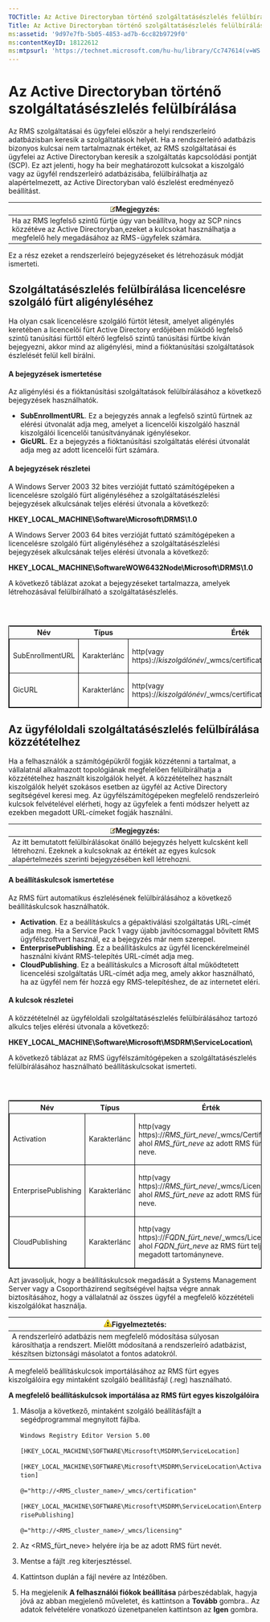 ```yaml
---
TOCTitle: Az Active Directoryban történő szolgáltatásészlelés felülbírálása
Title: Az Active Directoryban történő szolgáltatásészlelés felülbírálása
ms:assetid: '9d97e7fb-5b05-4853-ad7b-6cc82b9729f0'
ms:contentKeyID: 18122612
ms:mtpsurl: 'https://technet.microsoft.com/hu-hu/library/Cc747614(v=WS.10)'
---
```


Az Active Directoryban történő szolgáltatásészlelés felülbírálása
=================================================================

Az RMS szolgáltatásai és ügyfelei először a helyi rendszerleíró adatbázisban keresik a szolgáltatások helyét. Ha a rendszerleíró adatbázis bizonyos kulcsai nem tartalmaznak értéket, az RMS szolgáltatásai és ügyfelei az Active Directoryban keresik a szolgáltatás kapcsolódási pontját (SCP). Ez azt jelenti, hogy ha beír meghatározott kulcsokat a kiszolgáló vagy az ügyfél rendszerleíró adatbázisába, felülbírálhatja az alapértelmezett, az Active Directoryban való észlelést eredményező beállítást.

| ![](images/Cc747614.note(WS.10).gif)Megjegyzés:                                                                                                                 |
|----------------------------------------------------------------------------------------------------------------------------------------------------------------------------------------------|
| Ha az RMS legfelső szintű fürtje úgy van beállítva, hogy az SCP nincs közzétéve az Active Directoryban,ezeket a kulcsokat használhatja a megfelelő hely megadásához az RMS-ügyfelek számára. |

Ez a rész ezeket a rendszerleíró bejegyzéseket és létrehozásuk módját ismerteti.

Szolgáltatásészlelés felülbírálása licencelésre szolgáló fürt aligényléséhez
----------------------------------------------------------------------------

Ha olyan csak licencelésre szolgáló fürtöt létesít, amelyet aligénylés keretében a licencelői fürt Active Directory erdőjében működő legfelső szintű tanúsítási fürttől eltérő legfelső szintű tanúsítási fürtbe kíván bejegyezni, akkor mind az aligénylési, mind a fióktanúsítási szolgáltatások észlelését felül kell bírálni.

#### A bejegyzések ismertetése

Az aligénylési és a fióktanúsítási szolgáltatások felülbírálásához a következő bejegyzések használhatók.

-   **SubEnrollmentURL**. Ez a bejegyzés annak a legfelső szintű fürtnek az elérési útvonalát adja meg, amelyet a licencelői kiszolgáló használ kiszolgálói licencelői tanúsítványának igénylésekor.
-   **GicURL**. Ez a bejegyzés a fióktanúsítási szolgáltatás elérési útvonalát adja meg az adott licencelői fürt számára.

#### A bejegyzések részletei

A Windows Server 2003 32 bites verzióját futtató számítógépeken a licencelésre szolgáló fürt aligényléséhez a szolgáltatásészlelési bejegyzések alkulcsának teljes elérési útvonala a következő:

**HKEY\_LOCAL\_MACHINE\\Software\\Microsoft\\DRMS\\1.0**

A Windows Server 2003 64 bites verzióját futtató számítógépeken a licencelésre szolgáló fürt aligényléséhez a szolgáltatásészlelési bejegyzések alkulcsának teljes elérési útvonala a következő:

**HKEY\_LOCAL\_MACHINE\\SoftwareWOW6432Node\\Microsoft\\DRMS\\1.0**

A következő táblázat azokat a bejegyzéseket tartalmazza, amelyek létrehozásával felülbírálható a szolgáltatásészlelés.

###  

<p> </p>
<table style="border:1px solid black;">
<colgroup>
<col width="33%" />
<col width="33%" />
<col width="33%" />
</colgroup>
<thead>
<tr class="header">
<th>Név</th>
<th>Típus</th>
<th>Érték</th>
</tr>
</thead>
<tbody>
<tr class="odd">
<td style="border:1px solid black;"><p>SubEnrollmentURL</p></td>
<td style="border:1px solid black;"><p>Karakterlánc</p></td>
<td style="border:1px solid black;"><p>http(vagy https)://<em>kiszolgálónév</em>/_wmcs/certification/subenrollservice.asmx</p></td>
</tr>  
<tr class="even">
<td style="border:1px solid black;"><p>GicURL</p></td>
<td style="border:1px solid black;"><p>Karakterlánc</p></td>
<td style="border:1px solid black;"><p>http(vagy https)://<em>kiszolgálónév</em>/_wmcs/certification/certification.asmx</p></td>
</tr>  
</tbody>  
</table>
  
Az ügyféloldali szolgáltatásészlelés felülbírálása közzétételhez  
----------------------------------------------------------------
  
Ha a felhasználók a számítógépükről fogják közzétenni a tartalmat, a vállalatnál alkalmazott topológiának megfelelően felülbírálhatja a közzétételhez használt kiszolgálók helyét. A közzétételhez használt kiszolgálók helyét szokásos esetben az ügyfél az Active Directory segítségével keresi meg. Az ügyfélszámítógépeken megfelelő rendszerleíró kulcsok felvételével elérheti, hogy az ügyfelek a fenti módszer helyett az ezekben megadott URL-címeket fogják használni.
  
| ![](images/Cc747614.note(WS.10).gif)Megjegyzés:                                                                                                                   |  
|------------------------------------------------------------------------------------------------------------------------------------------------------------------------------------------------|  
| Az itt bemutatott felülbírálásokat önálló bejegyzés helyett kulcsként kell létrehozni. Ezeknek a kulcsoknak az értékét az egyes kulcsok alapértelmezés szerinti bejegyzésében kell létrehozni. |
  
#### A beállításkulcsok ismertetése
  
Az RMS fürt automatikus észlelésének felülbírálásához a következő beállításkulcsok használhatók.
  
-   **Activation**. Ez a beállításkulcs a gépaktiválási szolgáltatás URL-címét adja meg. Ha a Service Pack 1 vagy újabb javítócsomaggal bővített RMS ügyfélszoftvert használ, ez a bejegyzés már nem szerepel.  
-   **EnterprisePublishing**. Ez a beállításkulcs az ügyfél licenckérelmeinél használni kívánt RMS-telepítés URL-címét adja meg.  
-   **CloudPublishing**. Ez a beállításkulcs a Microsoft által működtetett licencelési szolgáltatás URL-címét adja meg, amely akkor használható, ha az ügyfél nem fér hozzá egy RMS-telepítéshez, de az internetet eléri.
  
#### A kulcsok részletei
  
A közzétételnél az ügyféloldali szolgáltatásészlelés felülbírálásához tartozó alkulcs teljes elérési útvonala a következő:
  
**HKEY\_LOCAL\_MACHINE\\Software\\Microsoft\\MSDRM\\ServiceLocation\\**
  
A következő táblázat az RMS ügyfélszámítógépeken a szolgáltatásészlelés felülbírálásához használható beállításkulcsokat ismerteti.
  
###  

<p> </p>
<table style="border:1px solid black;">  
<colgroup>  
<col width="33%" />  
<col width="33%" />  
<col width="33%" />  
</colgroup>  
<thead>  
<tr class="header">  
<th>Név</th>  
<th>Típus</th>  
<th>Érték</th>  
</tr>  
</thead>  
<tbody>  
<tr class="odd">
<td style="border:1px solid black;"><p>Activation</p></td>
<td style="border:1px solid black;"><p>Karakterlánc</p></td>
<td style="border:1px solid black;"><p>http(vagy https)://<em>RMS_fürt_neve</em>/_wmcs/Certification ahol <em>RMS_fürt_neve</em> az adott RMS fürt neve.</p></td>
</tr>  
<tr class="even">
<td style="border:1px solid black;"><p>EnterprisePublishing</p></td>
<td style="border:1px solid black;"><p>Karakterlánc</p></td>
<td style="border:1px solid black;"><p>http(vagy https)://<em>RMS_fürt_neve</em>/_wmcs/Licensing ahol <em>RMS_fürt_neve</em> az adott RMS fürt neve.</p></td>
</tr>  
<tr class="odd">
<td style="border:1px solid black;"><p>CloudPublishing</p></td>
<td style="border:1px solid black;"><p>Karakterlánc</p></td>
<td style="border:1px solid black;"><p>http(vagy https)://<em>FQDN_fürt_neve</em>/_wmcs/Licensing ahol <em>FQDN_fürt_neve</em> az RMS fürt teljesen megadott tartományneve.</p></td>
</tr>  
</tbody>  
</table>
  
Azt javasoljuk, hogy a beállításkulcsok megadását a Systems Management Server vagy a Csoportházirend segítségével hajtsa végre annak biztosításához, hogy a vállalatnál az összes ügyfél a megfelelő közzétételi kiszolgálókat használja.
  
| ![](images/Cc747614.Caution(WS.10).gif)Figyelmeztetés:                                                                                                     |  
|-----------------------------------------------------------------------------------------------------------------------------------------------------------------------------------------|  
| A rendszerleíró adatbázis nem megfelelő módosítása súlyosan károsíthatja a rendszert. Mielőtt módosítaná a rendszerleíró adatbázist, készítsen biztonsági másolatot a fontos adatokról. |
  
A megfelelő beállításkulcsok importálásához az RMS fürt egyes kiszolgálóira egy mintaként szolgáló beállításfájl (.reg) használható.
  
**A megfelelő beállításkulcsok importálása az RMS fürt egyes kiszolgálóira**  
1.  Másolja a következő, mintaként szolgáló beállításfájlt a segédprogrammal megnyitott fájlba.
  
    `Windows Registry Editor Version 5.00`
  
    `[HKEY_LOCAL_MACHINE\SOFTWARE\Microsoft\MSDRM\ServiceLocation]`
  
    `[HKEY_LOCAL_MACHINE\SOFTWARE\Microsoft\MSDRM\ServiceLocation\Activation]`
  
    `@="http://<RMS_cluster_name>/_wmcs/certification"`
  
    `[HKEY_LOCAL_MACHINE\SOFTWARE\Microsoft\MSDRM\ServiceLocation\EnterprisePublishing]`
  
    `@="http://<RMS_cluster_name>/_wmcs/licensing"`
  
2.  Az &lt;RMS\_fürt\_neve&gt; helyére írja be az adott RMS fürt nevét.
  
3.  Mentse a fájlt .reg kiterjesztéssel.
  
4.  Kattintson duplán a fájl nevére az Intézőben.
  
5.  Ha megjelenik **A felhasználói fiókok beállítása** párbeszédablak, hagyja jóvá az abban megjelenő műveletet, és kattintson a **Tovább** gombra.. Az adatok felvételére vonatkozó üzenetpanelen kattintson az **Igen** gombra.
